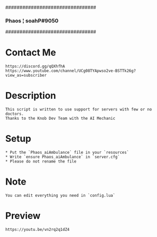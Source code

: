 ################################
###    Phaos ¦ soahP#9050    ###
################################

# Contact Me
    https://discord.gg/qQXhfhA
    https://www.youtube.com/channel/UCg08TYApwso2ve-BSTTk26g?view_as=subscriber

# Description

    This script is written to use support for servers with few or no doctors.
    Thanks to the Knob Dev Team with the AI ​​Mechanic

# Setup
    * Put the `Phaos_aiAmbulance` file in your `resources`
    * Write `ensure Phaos_aiAmbulance` in `server.cfg`
    * Please do not rename the file

# Note
    You can edit everything you need in `config.lua`

# Preview
    https://youtu.be/vn2rq2q1dZ4

